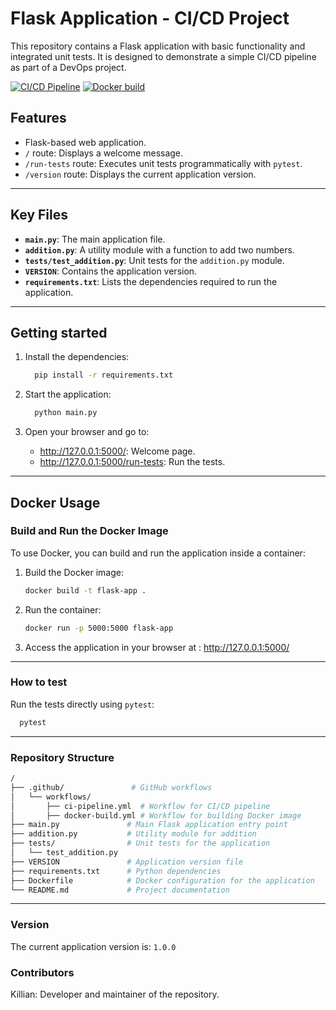 # Flask Application - CI/CD Project

This repository contains a Flask application with basic functionality and integrated unit tests. It is designed to demonstrate a simple CI/CD pipeline as part of a DevOps project.

[![CI/CD Pipeline](https://github.com/devops-ecole89/Killian_FlaskApp/actions/workflows/ci-pipeline.yml/badge.svg)](https://github.com/devops-ecole89/Killian_FlaskApp/actions/workflows/ci-pipeline.yml)
[![Docker build](https://github.com/devops-ecole89/Killian_FlaskApp/actions/workflows/docker-build.yml/badge.svg)](https://github.com/devops-ecole89/Killian_FlaskApp/actions/workflows/docker-build.yml)


## Features
- Flask-based web application.
- `/` route: Displays a welcome message.
- `/run-tests` route: Executes unit tests programmatically with `pytest`.
- `/version` route: Displays the current application version.

---

## Key Files
- **`main.py`**: The main application file.
- **`addition.py`**: A utility module with a function to add two numbers.
- **`tests/test_addition.py`**: Unit tests for the `addition.py` module.
- **`VERSION`**: Contains the application version.
- **`requirements.txt`**: Lists the dependencies required to run the application.

---

## Getting started
1. Install the dependencies:
    ```bash
      pip install -r requirements.txt
    ```
2. Start the application:
    ```bash
      python main.py
    ```

3. Open your browser and go to:
   - http://127.0.0.1:5000/: Welcome page.
   - http://127.0.0.1:5000/run-tests: Run the tests.

---

## Docker Usage
### Build and Run the Docker Image
To use Docker, you can build and run the application inside a container:

1. Build the Docker image:
    ```bash
    docker build -t flask-app .
    ```

2. Run the container:
    ```bash
    docker run -p 5000:5000 flask-app
    ```

3. Access the application in your browser at :
http://127.0.0.1:5000/


---

### How to test
Run the tests directly using `pytest`:
```bash
  pytest
```

---

### Repository Structure
```bash
/
├── .github/               # GitHub workflows
│   └── workflows/
│       ├── ci-pipeline.yml  # Workflow for CI/CD pipeline
│       ├── docker-build.yml # Workflow for building Docker image
├── main.py               # Main Flask application entry point
├── addition.py           # Utility module for addition
├── tests/                # Unit tests for the application
│   └── test_addition.py
├── VERSION               # Application version file
├── requirements.txt      # Python dependencies
├── Dockerfile            # Docker configuration for the application
└── README.md             # Project documentation    
```

---
### Version
The current application version is: `1.0.0`

### Contributors
Killian: Developer and maintainer of the repository.